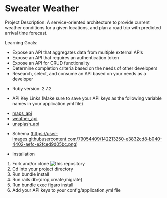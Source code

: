 # Sweater Weather

Project Description: A service-oriented architecture to provide current weather conditions for a given locations, and plan a road trip with predicted arrival time                      forecast.


Learning Goals: 
- Expose an API that aggregates data from multiple external APIs
- Expose an API that requires an authentication token
- Expose an API for CRUD functionality
- Determine completion criteria based on the needs of other developers
- Research, select, and consume an API based on your needs as a developer

* Ruby version: 2.7.2

* API Key Links (Make sure to save your API keys as the following variable names in your application.yml file)
- [maps_api](https://developer.mapquest.com/documentation/geocoding-api/)
- [weather_api](https://openweathermap.org/api/one-call-api)
- [unsplash_api](https://unsplash.com/developers)

* Schema
(https://user-images.githubusercontent.com/79054409/142213250-e3832cd8-b040-4402-aefc-e2fced9d05bc.png)

* Installation

1. Fork and/or clone ![this repository](https://github.com/sami-p/sweater-weather)
2. Cd into your project directory 
3. Run bundle install 
4. Run rails db:{drop,create,migrate}
5. Run bundle exec figaro install
6. Add your API keys to your config/application.yml file
